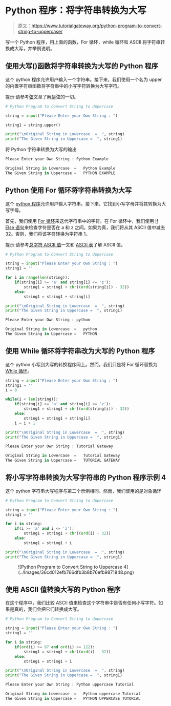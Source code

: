 # Python 程序：将字符串转换为大写

> 原文：<https://www.tutorialgateway.org/python-program-to-convert-string-to-uppercase/>

写一个 Python 程序，用上面的函数，For 循环，while 循环和 ASCII 将字符串转换成大写，并举例说明。

## 使用大写()函数将字符串转换为大写的 Python 程序

这个 python 程序允许用户输入一个字符串。接下来，我们使用一个名为 upper 的内置字符串函数将字符串中的小写字符转换为大写字符。

提示:请参考[弦](https://www.tutorialgateway.org/python-string/)文章了解[蟒](https://www.tutorialgateway.org/python-tutorial/)弦的一切。

```py
# Python Program to Convert String to Uppercase

string = input("Please Enter your Own String : ")

string1 = string.upper()

print("\nOriginal String in Lowercase  =  ", string)
print("The Given String in Uppercase =  ", string1)
```

将 Python 字符串转换为大写的输出

```py
Please Enter your Own String : Python Example

Original String in Lowercase  =   Python Example
The Given String in Uppercase =   PYTHON EXAMPLE
```

## Python 使用 For 循环将字符串转换为大写

这个 [python 程序](https://www.tutorialgateway.org/python-programming-examples/)允许用户输入字符串。接下来，它找到小写字母并将其转换为大写字母。

首先，我们使用 [For 循环](https://www.tutorialgateway.org/python-for-loop/)来迭代字符串中的字符。在 For 循环中，我们使用 [If Else 语句](https://www.tutorialgateway.org/python-if-else/)来检查字符是否在 a 和 z 之间。如果为真，我们将从其 ASCII 值中减去 32。否则，我们将该字符转换为字符串 1。

提示:请参考[总字符 ASCII 值](https://www.tutorialgateway.org/python-program-to-find-ascii-value-of-total-characters-in-a-string/)一文和 [ASCII 表](https://www.tutorialgateway.org/ascii-table/)了解 ASCII 值。

```py
# Python Program to Convert String to Uppercase

string = input("Please Enter your Own String : ")
string1 = ''

for i in range(len(string)):
    if(string[i] >= 'a' and string[i] <= 'z'):
        string1 = string1 + chr((ord(string[i]) - 32))
    else:
        string1 = string1 + string[i]

print("\nOriginal String in Lowercase  =  ", string)
print("The Given String in Uppercase =  ", string1)
```

```py
Please Enter your Own String : python

Original String in Lowercase  =   python
The Given String in Uppercase =   PYTHON
```

## 使用 While 循环将字符串改为大写的 Python 程序

这个 python 小写到大写的转换程序同上。然而，我们只是将 For 循环替换为 [While 循环](https://www.tutorialgateway.org/python-while-loop/)。

```py
string = input("Please Enter your Own String : ")
string1 = ''
i = 0

while(i < len(string)):
    if(string[i] >= 'a' and string[i] <= 'z'):
        string1 = string1 + chr((ord(string[i]) - 32))
    else:
        string1 = string1 + string[i]
    i = i + 1

print("\nOriginal String in Lowercase  =  ", string)
print("The Given String in Uppercase =  ", string1)
```

```py
Please Enter your Own String : Tutorial Gateway

Original String in Lowercase  =   Tutorial Gateway
The Given String in Uppercase =   TUTORIAL GATEWAY
```

## 将小写字符串转换为大写字符串的 Python 程序示例 4

这个 python 字符串大写程序与第二个示例相同。然而，我们使用的是对象循环

```py
# Python Program to Convert String to Uppercase

string = input("Please Enter your Own String : ")
string1 = ''

for i in string:
    if(i >= 'a' and i <= 'z'):
        string1 = string1 + chr((ord(i) - 32))
    else:
        string1 = string1 + i

print("\nOriginal String in Lowercase  =  ", string)
print("The Given String in Uppercase =  ", string1)
```

<figure class="wp-block-image">![Python Program to Convert String to Uppercase 4](../Images/36cd012efb766dfb3b8b76efb9871848.png)</figure>

## 使用 ASCII 值转换大写的 Python 程序

在这个程序中，我们比较 ASCII 值来检查这个字符串中是否有任何小写字符。如果是真的，我们会把它们转换成大写。

```py
# Python Program to Convert String to Uppercase

string = input("Please Enter your Own String : ")
string1 = ''

for i in string:
    if(ord(i) >= 97 and ord(i) <= 122):
        string1 = string1 + chr((ord(i) - 32))
    else:
        string1 = string1 + i

print("\nOriginal String in Lowercase  =  ", string)
print("The Given String in Uppercase =  ", string1)
```

```py
Please Enter your Own String : Python uppercase Tutorial

Original String in Lowercase  =   Python uppercase Tutorial
The Given String in Uppercase =   PYTHON UPPERCASE TUTORIAL
```